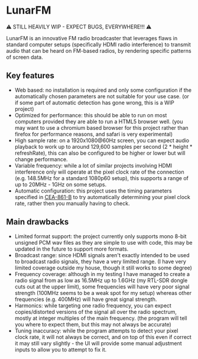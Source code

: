 
# LunarFM

⚠ STILL HEAVILY WIP - EXPECT BUGS, EVERYWHERE!!! ⚠

LunarFM is an innovative FM radio broadcaster that leverages flaws in standard computer setups (specifically HDMI radio interference) to transmit audio that can be heard on FM-based radios, by rendering specific patterns of screen data.

## Key features
- Web based: no installation is required and only some configuration if the automatically chosen parameters are not suitable for your use case. (or if some part of automatic detection has gone wrong, this is a WIP project)
- Optimized for performance: this should be able to run on most computers provided they are able to run a HTML5 browser well. (you may want to use a chromium based browser for this project rather than firefox for performance reasons, and safari is very experimental)
- High sample rate: on a 1920x1080@60Hz screen, you can expect audio playback to work up to around 129,600 samples per second (2 * height * refreshRate), this can also be configured to be higher or lower but will change performance.
- Variable frequency: while a lot of similar projects involving HDMI interference only will operate at the pixel clock rate of the connection (e.g. 148.5MHz for a standard 1080p60 setup), this supports a range of up to 20MHz - 1GHz on some setups.
- Automatic configuration: this project uses the timing parameters specified in [CEA-861-B](https://ia803004.us.archive.org/12/items/CEA-861-B/CEA-861-B.pdf) to try automatically determining your pixel clock rate, rather then you manually having to check.

## Main drawbacks
- Limited format support: the project currently only supports mono 8-bit unsigned PCM wav files as they are simple to use with code, this may be updated in the future to support more formats.
- Broadcast range: since HDMI signals aren't exactly intended to be used to broadcast radio signals, they have a very limited range. (I have very limited coverage outside my house, though it still works to some degree)
- Frequency coverage: although in my testing I have managed to create a radio signal from as low as 16.5MHz up to 1.6GHz (my RTL-SDR dongle cuts out at the upper limit), some frequencies will have very poor signal strength (100MHz seems to be a weak spot for my setup) whereas other frequencies (e.g. 400MHz) will have great signal strength.
- Harmonics: while targeting one radio frequency, you can expect copies/distorted versions of the signal all over the radio spectrum, mostly at integer multiples of the main frequency. (the program will tell you where to expect them, but this may not always be accurate)
- Tuning inaccuracy: while the program attempts to detect your pixel clock rate, it will not always be correct, and on top of this even if correct it may still vary slightly - the UI will provide some manual adjustment inputs to allow you to attempt to fix it.
